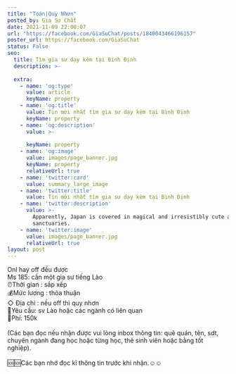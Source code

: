 ```yaml
---
title: "Toán|Quy Nhơn"
posted_by: Gia Sư Chất
date: 2021-11-09 22:00:07
url: "https://facebook.com/GiaSuChat/posts/1840043466196157"
poster_url: https://facebook.com/GiaSuChat
status: False
seo:
  title: Tìm gia sư dạy kèm tại Bình Định
  description: >-
    
  extra:
    - name: 'og:type'
      value: article
      keyName: property
    - name: 'og:title'
      value: Tin mới nhất tìm gia sư dạy kèm tại Bình Định
      keyName: property
    - name: 'og:description'
      value: >-
        
      keyName: property
    - name: 'og:image'
      value: images/page_banner.jpg
      keyName: property
      relativeUrl: true
    - name: 'twitter:card'
      value: summary_large_image
    - name: 'twitter:title'
      value: Tin mới nhất tìm gia sư dạy kèm tại Bình Định
    - name: 'twitter:description'
      value: >-
        Apparently, Japan is covered in magical and irresistibly cute animal
        sanctuaries.
    - name: 'twitter:image'
      value: images/page_banner.jpg
      relativeUrl: true
layout: post
---
```

Onl hay off đều được<br>Ms 185: cần một gia sư tiếng Lào<br>⏰Thời gian : sắp xếp<br>💰Mức lương : thỏa thuận<br>◇ Địa chỉ : nếu off thì quy nhơn<br>📒Yêu cầu: sv Lào hoặc các ngành có liên quan<br>💸Phí: 150k<br><br>(Các bạn đọc nếu nhận được vui lòng inbox thông tin: quê quán, tên, sdt, chuyên ngành đang học hoặc từng học, thẻ sinh viên hoặc bằng tốt nghiệp).<br><br>🆘🆘Các bạn nhớ đọc kĩ thông tin trước khi nhận.☺️☺️
